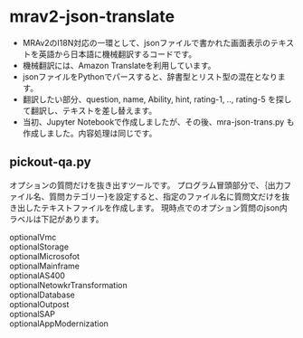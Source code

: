 # mrav2-json-translate

- MRAv2のI18N対応の一環として、jsonファイルで書かれた画面表示のテキストを英語から日本語に機械翻訳するコードです。
- 機械翻訳には、Amazon Translateを利用しています。
- jsonファイルをPythonでパースすると、辞書型とリスト型の混在となります。
- 翻訳したい部分、question, name, Ability, hint, rating-1, .., rating-5 を探して翻訳し、テキストを差し替えます。
- 当初、Jupyter Notebookで作成しましたが、その後、mra-json-trans.py も作成しました。内容処理は同じです。

## pickout-qa.py
オプションの質問だけを抜き出すツールです。
プログラム冒頭部分で、｛出力ファイル名、質問カテゴリー}を設定すると、指定のファイル名に質問文だけを抜き出したテキストファイルを作成します。
現時点でのオプション質問のjson内ラベルは下記があります。  

 optionalVmc  
 optionalStorage  
 optionalMicrosofot  
 optionalMainframe  
 optionalAS400  
 optionalNetowkrTransformation  
 optionalDatabase  
 optionalOutpost  
 optionalSAP  
 optionalAppModernization  
  

